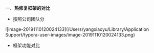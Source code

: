 

一、**热修复框架的对比**

- 按照公司团队分

![image-20191110120024133](/Users/yangxiaoyu/Library/Application Support/typora-user-images/image-20191110120024133.png)

- 框架功能对比

  

